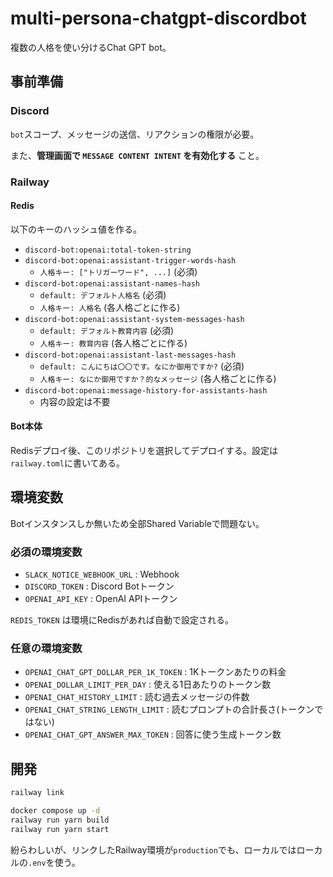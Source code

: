 # multi-persona-chatgpt-discordbot

複数の人格を使い分けるChat GPT bot。

## 事前準備

### Discord

`bot`スコープ、メッセージの送信、リアクションの権限が必要。

また、**管理画面で `MESSAGE CONTENT INTENT` を有効化する** こと。

### Railway

#### Redis

以下のキーのハッシュ値を作る。

- `discord-bot:openai:total-token-string`
- `discord-bot:openai:assistant-trigger-words-hash`
  - `人格キー: ["トリガーワード", ...]` (必須)
- `discord-bot:openai:assistant-names-hash`
  - `default: デフォルト人格名` (必須)
  - `人格キー: 人格名` (各人格ごとに作る)
- `discord-bot:openai:assistant-system-messages-hash`
  - `default: デフォルト教育内容` (必須)
  - `人格キー: 教育内容` (各人格ごとに作る)
- `discord-bot:openai:assistant-last-messages-hash`
  - `default: こんにちは〇〇です。なにか御用ですか?` (必須)
  - `人格キー: なにか御用ですか？的なメッセージ` (各人格ごとに作る)
- `discord-bot:openai:message-history-for-assistants-hash`
  - 内容の設定は不要

#### Bot本体

Redisデプロイ後、このリポジトリを選択してデプロイする。設定は`railway.toml`に書いてある。

## 環境変数

Botインスタンスしか無いため全部Shared Variableで問題ない。

### 必須の環境変数

- `SLACK_NOTICE_WEBHOOK_URL` : Webhook
- `DISCORD_TOKEN` : Discord Botトークン
- `OPENAI_API_KEY` : OpenAI APIトークン

`REDIS_TOKEN` は環境にRedisがあれば自動で設定される。

### 任意の環境変数

- `OPENAI_CHAT_GPT_DOLLAR_PER_1K_TOKEN` : 1Kトークンあたりの料金
- `OPENAI_DOLLAR_LIMIT_PER_DAY` : 使える1日あたりのトークン数
- `OPENAI_CHAT_HISTORY_LIMIT` : 読む過去メッセージの件数
- `OPENAI_CHAT_STRING_LENGTH_LIMIT` : 読むプロンプトの合計長さ(トークンではない)
- `OPENAI_CHAT_GPT_ANSWER_MAX_TOKEN` : 回答に使う生成トークン数

## 開発

```sh
railway link
```

```sh
docker compose up -d
railway run yarn build
railway run yarn start
```

紛らわしいが、リンクしたRailway環境が`production`でも、ローカルではローカルの`.env`を使う。
